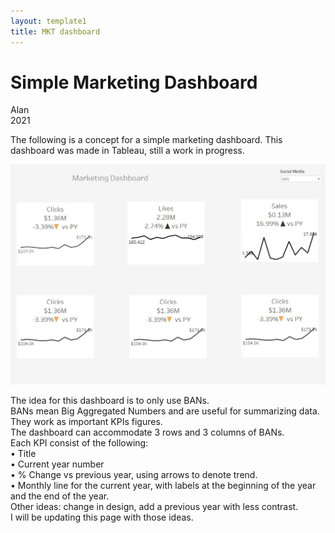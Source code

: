 ```yaml
---
layout: template1
title: MKT dashboard
---
```


Simple Marketing Dashboard
================
Alan<br />
2021<br />

<p>The following is a concept for a simple marketing dashboard. This dashboard was made in Tableau, still a work in progress.</p>

<div class="bigcenterimgcontainer">
<img src="img/Dashboard.jpg" alt style>
</div>

<p>The idea for this dashboard is to only use BANs. <br />
BANs mean Big Aggregated Numbers and are useful for summarizing data. They work as important KPIs figures. <br />
The dashboard can accommodate 3 rows and 3 columns of BANs.<br />
Each KPI consist of the following:<br />
•	Title<br />
•	Current year number<br />
•	% Change vs previous year, using arrows to denote trend. <br />
•	Monthly line for the current year, with labels at the beginning of the year and the end of the year.<br /> 
Other ideas: change in design, add a previous year with less contrast. <br />
I will be updating this page with those ideas. </p>
<br />








